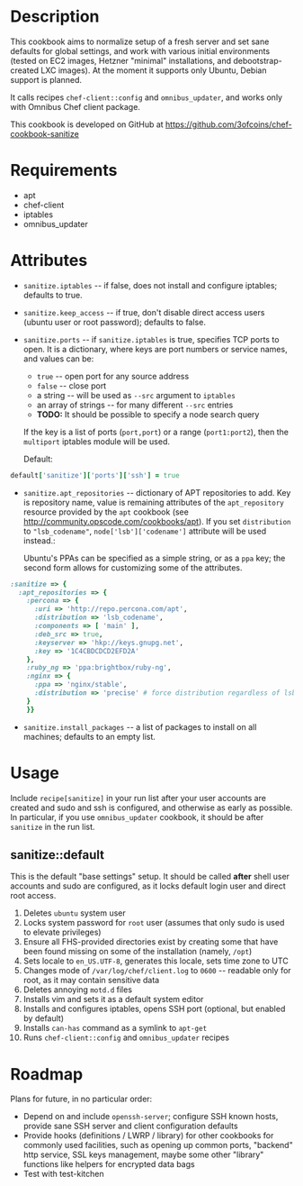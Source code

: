 Description
===========

This cookbook aims to normalize setup of a fresh server and set sane
defaults for global settings, and work with various initial
environments (tested on EC2 images, Hetzner "minimal" installations,
and debootstrap-created LXC images). At the moment it supports only
Ubuntu, Debian support is planned.

It calls recipes `chef-client::config` and `omnibus_updater`, and
works only with Omnibus Chef client package.

This cookbook is developed on GitHub at
https://github.com/3ofcoins/chef-cookbook-sanitize

Requirements
============

* apt
* chef-client
* iptables
* omnibus_updater

Attributes
==========

* `sanitize.iptables` -- if false, does not install and configure
  iptables; defaults to true.

* `sanitize.keep_access` -- if true, don't disable direct access users
  (ubuntu user or root password); defaults to false.

* `sanitize.ports` -- if `sanitize.iptables` is true, specifies TCP
  ports to open. It is a dictionary, where keys are port numbers or
  service names, and values can be:
  
  * `true` -- open port for any source address
  * `false` -- close port
  * a string -- will be used as `--src` argument to `iptables`
  * an array of strings -- for many different `--src` entries
  * **TODO:** It should be possible to specify a node search query

  If the key is a list of ports (`port,port`) or a range
  (`port1:port2`), then the `multiport` iptables module will be used.

  Default:
  
```ruby
default['sanitize']['ports']['ssh'] = true
```

* `sanitize.apt_repositories` -- dictionary of APT repositories to
  add. Key is repository name, value is remaining attributes of the
  `apt_repository` resource provided by the `apt` cookbook (see
  http://community.opscode.com/cookbooks/apt). If you set
  `distribution` to `"lsb_codename"`, `node['lsb']['codename']`
  attribute will be used instead.:

  Ubuntu's PPAs can be specified as a simple string, or as a `ppa`
  key; the second form allows for customizing some of the attributes.

  
```ruby
:sanitize => {
  :apt_repositories => {
    :percona => {
      :uri => 'http://repo.percona.com/apt',
      :distribution => 'lsb_codename',
      :components => [ 'main' ],
      :deb_src => true,
      :keyserver => 'hkp://keys.gnupg.net',
      :key => '1C4CBDCDCD2EFD2A'
    },
    :ruby_ng => 'ppa:brightbox/ruby-ng',
    :nginx => {
      :ppa => 'nginx/stable',
      :distribution => 'precise' # force distribution regardless of lsb.codename
    }
    }}
```

* `sanitize.install_packages` -- a list of packages to install on all
  machines; defaults to an empty list.

Usage
=====

Include `recipe[sanitize]` in your run list after your user accounts
are created and sudo and ssh is configured, and otherwise as early as
possible. In particular, if you use `omnibus_updater` cookbook, it
should be after `sanitize` in the run list.

sanitize::default
-----------------

This is the default "base settings" setup. It should be called
**after** shell user accounts and sudo are configured, as it locks
default login user and direct root access.

1.  Deletes `ubuntu` system user
2.  Locks system password for `root` user (assumes that only sudo is
    used to elevate privileges)
3.  Ensure all FHS-provided directories exist by creating some that
    have been found missing on some of the installation (namely,
    `/opt`)
4.  Sets locale to `en_US.UTF-8`, generates this locale, sets time zone
    to UTC
5.  Changes mode of `/var/log/chef/client.log` to `0600` -- readable
    only for root, as it may contain sensitive data
6.  Deletes annoying `motd.d` files
7.  Installs vim and sets it as a default system editor
8.  Installs and configures iptables, opens SSH port (optional, but
    enabled by default)
9.  Installs `can-has` command as a symlink to `apt-get`
10. Runs `chef-client::config` and `omnibus_updater` recipes

Roadmap
=======

Plans for future, in no particular order:

* Depend on and include `openssh-server`; configure SSH known hosts,
  provide sane SSH server and client configuration defaults
* Provide hooks (definitions / LWRP / library) for other cookbooks for
  commonly used facilities, such as opening up common ports, "backend"
  http service, SSL keys management, maybe some other "library"
  functions like helpers for encrypted data bags
* Test with test-kitchen
